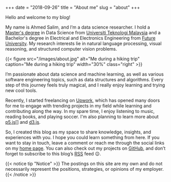 +++
date = "2018-09-26"
title = "About me"
slug = "about"
+++

Hello and welcome to my blog!

My name is Ahmed Salim, and I’m a data science researcher. I hold a [Master's degree][masters] in Data Science from [Universiti Teknologi Malaysia][utm] and a Bachelor's degree in Electrical and Electronics Engineering from [Future University][fu]. My research interests lie in natural language processing, visual reasoning, and structured computer vision problems.

{{< figure src="/images/about.jpg" alt="Me during a hiking trip" caption="Me during a hiking trip" width="30%" class="right" >}}

I’m passionate about data science and machine learning, as well as various software engineering topics, such as data structures and algorithms. Every step of this journey feels truly magical, and I really enjoy learning and trying new cool tools.

Recently, I started freelancing on [Upwork][upwork], which has opened many doors for me to engage with trending projects in my field while learning and contributing along the way. In my spare time, I enjoy listening to music, reading books, and playing soccer. I'm also planning to learn more about [p5.js][p5.js][] and [d3.js][d3.js].

So, I created this blog as my space to share knowledge, insights, and experiences with you. I hope you could learn something from here. If you want to stay in touch, leave a comment or reach me through the social links on my [home page][home]. You can also check out my projects on [GitHub][github], and don’t forget to subscribe to this blog’s [RSS][feed] feed :wink:.

{{< notice tip "Notice" >}}
The postings on this site are my own and do not necessarily represent the positions, strategies, or opinions of my employer.
{{< /notice >}}

[utm]: https://www.utm.my/
[masters]: https://bsea.utm.my/verQr?bsea=1574009848934
[fu]: https://fu.edu.sd/
[upwork]: https://www.upwork.com/freelancers/~01666bb3554c0e8a10?mp_source=share
[github]: https://github.com/ahmedsalim3/
[home]: ../
[feed]: /index.xml
[p5.js]: https://p5js.org/
[d3.js]: https://d3js.org/